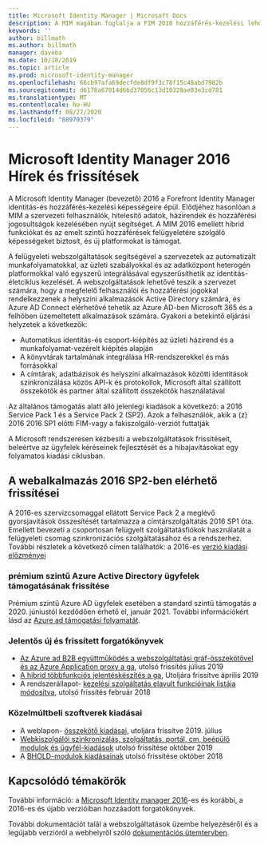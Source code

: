 ```yaml
---
title: Microsoft Identity Manager | Microsoft Docs
description: A MIM magában foglalja a FIM 2010 hozzáférés-kezelési lehetőségeit és a felhasználók, hitelesítő adatok, szabályzatok és szervezeten belüli hozzáférési jogosultságok kezelésében nyújt segítséget.
keywords: ''
author: billmath
ms.author: billmath
manager: daveba
ms.date: 10/18/2019
ms.topic: article
ms.prod: microsoft-identity-manager
ms.openlocfilehash: 66cb97afa69decfde8df9f3c78f15c48abd7982b
ms.sourcegitcommit: d6178a67014d66d37056c13d10328ae03e3cd781
ms.translationtype: MT
ms.contentlocale: hu-HU
ms.lasthandoff: 08/27/2020
ms.locfileid: "88970379"
---
```

# <a name="microsoft-identity-manager-2016-news-and-updates"></a>Microsoft Identity Manager 2016 Hírek és frissítések

A Microsoft Identity Manager (bevezető) 2016 a Forefront Identity Manager identitás-és hozzáférés-kezelési képességeire épül. Elődjéhez hasonlóan a MIM a szervezeti felhasználók, hitelesítő adatok, házirendek és hozzáférési jogosultságok kezelésében nyújt segítséget.  A MIM 2016 emellett hibrid funkciókat és az emelt szintű hozzáférések felügyeletére szolgáló képességeket biztosít, és új platformokat is támogat.


A felügyeleti webszolgáltatások segítségével a szervezetek az automatizált munkafolyamatokkal, az üzleti szabályokkal és az adatközpont heterogén platformokkal való egyszerű integrálásával egyszerűsíthetik az identitás-életciklus kezelését. A webszolgáltatások lehetővé teszik a szervezet számára, hogy a megfelelő felhasználói és hozzáférési jogokkal rendelkezzenek a helyszíni alkalmazások Active Directory számára, és Azure AD Connect elérhetővé tehetik az Azure AD-ben Microsoft 365 és a felhőben üzemeltetett alkalmazások számára. Gyakori a betekintő eljárási helyzetek a következők:
 - Automatikus identitás-és csoport-kiépítés az üzleti házirend és a munkafolyamat-vezérelt kiépítés alapján
 - A könyvtárak tartalmának integrálása HR-rendszerekkel és más forrásokkal
 - A címtárak, adatbázisok és helyszíni alkalmazások közötti identitások szinkronizálása közös API-k és protokollok, Microsoft által szállított összekötők és partner által szállított összekötők használatával

Az általános támogatás alatt álló jelenlegi kiadások a következő: a 2016 Service Pack 1 és a Service Pack 2 (SP2).  Azok a felhasználók, akik a (z) 2016 2016 SP1 előtti FIM-vagy a fakiszolgáló-verziót futtatják

A Microsoft rendszeresen kézbesíti a webszolgáltatások frissítéseit, beleértve az ügyfelek kéréseinek fejlesztését és a hibajavításokat egy folyamatos kiadási ciklusban.

## <a name="updates-in-mim-2016-sp2"></a>A webalkalmazás 2016 SP2-ben elérhető frissítései

A 2016-es szervizcsomaggal ellátott Service Pack 2 a meglévő gyorsjavítások összesítését tartalmazza a címtárszolgáltatás 2016 SP1 óta. Emellett bevezeti a csoportosan felügyelt szolgáltatásfiókok használatát a felügyeleti csomag szinkronizációs szolgáltatásához és a rendszerhez. További részletek a következő címen találhatók: a 2016-es [verzió kiadási előzményei](./reference/version-history.md)

### <a name="support-update-for-azure-active-directory-premium-customers"></a>prémium szintű Azure Active Directory ügyfelek támogatásának frissítése
Prémium szintű Azure AD ügyfelek esetében a standard szintű támogatás a 2020. júniustól kezdődően érhető el, január 2021. További információkért lásd az [Azure ad támogatási folyamatát](support-update-for-azure-active-directory-premium-customers.md).

### <a name="major-new-and-updated-scenarios"></a>Jelentős új és frissített forgatókönyvek

- [Az Azure ad B2B együttműködés a webszolgáltatási gráf-összekötővel és az Azure Application proxy a ga](microsoft-identity-manager-2016-graph-b2b-scenario.md), utolsó frissítés július 2019
- [A hibrid többfunkciós jelentéskészítés a ga](https://cloudblogs.microsoft.com/enterprisemobility/2018/02/23/hybrid-mim-reporting-now-available-in-azure-active-directory/), Utoljára frissítve április 2019
- A rendszerállapot- [kezelési szolgáltatás elavult funkcióinak listája módosítva](microsoft-identity-manager-2016-deprecated-features.md), utolsó frissítés február 2018

### <a name="recent-software-releases"></a>Közelmúltbeli szoftverek kiadásai

- A weblapon- [összekötő kiadásai](./reference/microsoft-identity-manager-2016-connector-version-history.md), utoljára frissítve 2019. július
- [Webkiszolgálói szinkronizálás, szolgáltatás, portál, cm, beépülő modulok és ügyfél-kiadások](./reference/version-history.md) utolsó frissítése október 2019
- A [BHOLD-modulok kiadásainak](./reference/version-bhold-history.md) utolsó frissítése október 2018




## <a name="related-topics"></a>Kapcsolódó témakörök

További információ: a [Microsoft Identity manager 2016](microsoft-identity-manager-2016.md)-es és korábbi, a 2016-es és újabb verzióiban hozzáadott forgatókönyvek.

További dokumentációt talál a webszolgáltatások üzembe helyezéséről és a legújabb verzióról a webhelyről szóló [dokumentációs ütemtervben](https://docs.microsoft.com/microsoft-identity-manager/).


